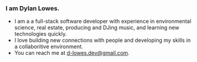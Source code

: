 ### I am Dylan Lowes.
- I am a a full-stack software developer with experience in environmental science, real estate, producing and DJing music, and learning new technologies quickly.
- I love building new connections with people and developing my skills in a collaboritive environment.
- You can reach me at d-lowes.dev@gmail.com.

<!--
**d-lowes/d-lowes** is a ✨ _special_ ✨ repository because its `README.md` (this file) appears on your GitHub profile.

Here are some ideas to get you started:

- 🔭 I’m currently working on ...
- 🌱 I’m currently learning ...
- 👯 I’m looking to collaborate on ...
- 🤔 I’m looking for help with ...
- 💬 Ask me about ...
- 📫 How to reach me: ...
- 😄 Pronouns: ...
- ⚡ Fun fact: ...
-->
